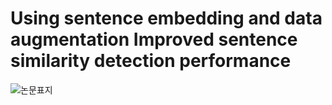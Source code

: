 # Using sentence embedding and data augmentation Improved sentence similarity detection performance

![논문표지](https://user-images.githubusercontent.com/67897827/227971595-2358a78e-9bb8-4ff2-957f-461cf211ec6d.PNG)
